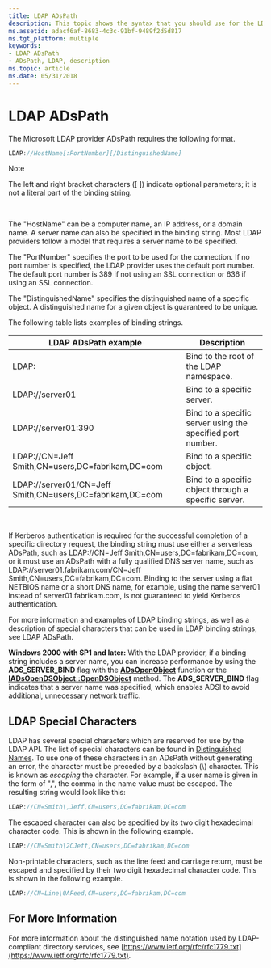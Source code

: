 ```yaml
---
title: LDAP ADsPath
description: This topic shows the syntax that you should use for the LDAP ADsPath.
ms.assetid: adacf6af-8683-4c3c-91bf-9489f2d5d817
ms.tgt_platform: multiple
keywords:
- LDAP ADsPath
- ADsPath, LDAP, description
ms.topic: article
ms.date: 05/31/2018
---
```


# LDAP ADsPath

The Microsoft LDAP provider ADsPath requires the following format.


```C++
LDAP://HostName[:PortNumber][/DistinguishedName]
```



> [!Note]  
> The left and right bracket characters (\[ \]) indicate optional parameters; it is not a literal part of the binding string.

 

The "HostName" can be a computer name, an IP address, or a domain name. A server name can also be specified in the binding string. Most LDAP providers follow a model that requires a server name to be specified.

The "PortNumber" specifies the port to be used for the connection. If no port number is specified, the LDAP provider uses the default port number. The default port number is 389 if not using an SSL connection or 636 if using an SSL connection.

The "DistinguishedName" specifies the distinguished name of a specific object. A distinguished name for a given object is guaranteed to be unique.

The following table lists examples of binding strings.



| LDAP ADsPath example                                      | Description                                                |
|-----------------------------------------------------------|------------------------------------------------------------|
| LDAP:                                                     | Bind to the root of the LDAP namespace.                    |
| LDAP://server01                                           | Bind to a specific server.                                 |
| LDAP://server01:390                                       | Bind to a specific server using the specified port number. |
| LDAP://CN=Jeff Smith,CN=users,DC=fabrikam,DC=com          | Bind to a specific object.                                 |
| LDAP://server01/CN=Jeff Smith,CN=users,DC=fabrikam,DC=com | Bind to a specific object through a specific server.       |



 

If Kerberos authentication is required for the successful completion of a specific directory request, the binding string must use either a serverless ADsPath, such as LDAP://CN=Jeff Smith,CN=users,DC=fabrikam,DC=com, or it must use an ADsPath with a fully qualified DNS server name, such as LDAP://server01.fabrikam.com/CN=Jeff Smith,CN=users,DC=fabrikam,DC=com. Binding to the server using a flat NETBIOS name or a short DNS name, for example, using the name server01 instead of server01.fabrikam.com, is not guaranteed to yield Kerberos authentication.

For more information and examples of LDAP binding strings, as well as a description of special characters that can be used in LDAP binding strings, see LDAP ADsPath.

**Windows 2000 with SP1 and later:** With the LDAP provider, if a binding string includes a server name, you can increase performance by using the **ADS\_SERVER\_BIND** flag with the [**ADsOpenObject**](/windows/desktop/api/Adshlp/nf-adshlp-adsopenobject) function or the [**IADsOpenDSObject::OpenDSObject**](/windows/desktop/api/Iads/nf-iads-iadsopendsobject-opendsobject) method. The **ADS\_SERVER\_BIND** flag indicates that a server name was specified, which enables ADSI to avoid additional, unnecessary network traffic.

## LDAP Special Characters

LDAP has several special characters which are reserved for use by the LDAP API. The list of special characters can be found in [Distinguished Names](https://docs.microsoft.com/previous-versions/windows/desktop/ldap/distinguished-names). To use one of these characters in an ADsPath without generating an error, the character must be preceded by a backslash (\\) character. This is known as *escaping* the character. For example, if a user name is given in the form of "<last name>,<first name>", the comma in the name value must be escaped. The resulting string would look like this:


```C++
LDAP://CN=Smith\,Jeff,CN=users,DC=fabrikam,DC=com
```



The escaped character can also be specified by its two digit hexadecimal character code. This is shown in the following example.


```C++
LDAP://CN=Smith\2CJeff,CN=users,DC=fabrikam,DC=com
```



Non-printable characters, such as the line feed and carriage return, must be escaped and specified by their two digit hexadecimal character code. This is shown in the following example.


```C++
LDAP://CN=Line\0AFeed,CN=users,DC=fabrikam,DC=com
```



## For More Information

For more information about the distinguished name notation used by LDAP-compliant directory services, see [https://www.ietf.org/rfc/rfc1779.txt](https://www.ietf.org/rfc/rfc1779.txt).

 

 




